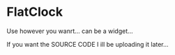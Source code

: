 # FlatClock
Use however you wanrt... can be a widget...


If you want the SOURCE CODE I ill be uploading it later...

